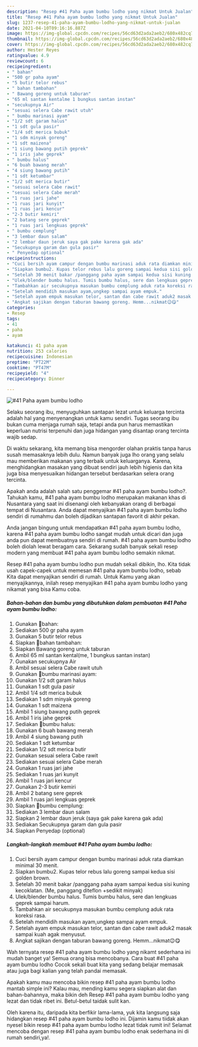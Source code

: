 ```yaml
---
description: "Resep #41 Paha ayam bumbu lodho yang nikmat Untuk Jualan"
title: "Resep #41 Paha ayam bumbu lodho yang nikmat Untuk Jualan"
slug: 1237-resep-41-paha-ayam-bumbu-lodho-yang-nikmat-untuk-jualan
date: 2021-04-10T09:16:16.887Z
image: https://img-global.cpcdn.com/recipes/56cd63d2ada2aeb2/680x482cq70/41-paha-ayam-bumbu-lodho-foto-resep-utama.jpg
thumbnail: https://img-global.cpcdn.com/recipes/56cd63d2ada2aeb2/680x482cq70/41-paha-ayam-bumbu-lodho-foto-resep-utama.jpg
cover: https://img-global.cpcdn.com/recipes/56cd63d2ada2aeb2/680x482cq70/41-paha-ayam-bumbu-lodho-foto-resep-utama.jpg
author: Hester Reyes
ratingvalue: 4.9
reviewcount: 6
recipeingredient:
- " bahan"
- "500 gr paha ayam"
- "5 butir telor rebus"
- " bahan tambahan"
- " Bawang goreng untuk taburan"
- "65 ml santan kentalme 1 bungkus santan instan"
- "secukupnya Air"
- "sesuai selera Cabe rawit utuh"
- " bumbu marinasi ayam"
- "1/2 sdt garam halus"
- "1 sdt gula pasir"
- "1/4 sdt merica bubuk"
- "1 sdm minyak goreng"
- "1 sdt maizena"
- "1 siung bawang putih geprek"
- "1 iris jahe geprek"
- " bumbu halus"
- "6 buah bawang merah"
- "4 siung bawang putih"
- "1 sdt ketumbar"
- "1/2 sdt merica butir"
- "sesuai selera Cabe rawit"
- "sesuai selera Cabe merah"
- "1 ruas jari jahe"
- "1 ruas jari kunyit"
- "1 ruas jari kencur"
- "2-3 butir kemiri"
- "2 batang sere geprek"
- "1 ruas jari lengkuas geprek"
- " bumbu cemplung"
- "3 lembar daun salam"
- "2 lembar daun jeruk saya gak pake karena gak ada"
- "Secukupnya garam dan gula pasir"
- " Penyedap optional"
recipeinstructions:
- "Cuci bersih ayam campur dengan bumbu marinasi aduk rata diamkan minimal 30 menit."
- "Siapkan bumbu2. Kupas telor rebus lalu goreng sampai kedua sisi golden brown."
- "Setelah 30 menit bakar /panggang paha ayam sampai kedua sisi kuning kecoklatan. (Me, panggang diteflon +sedikit minyak)"
- "Ulek/blender bumbu halus. Tumis bumbu halus, sere dan lengkuas geprek sampai harum."
- "Tambahkan air secukupnya masukan bumbu cemplung aduk rata koreksi rasa."
- "Setelah mendidih masukan ayam,ungkep sampai ayam empuk."
- "Setelah ayam empuk masukan telor, santan dan cabe rawit aduk2 masak sampai kuah agak menyusut."
- "Angkat sajikan dengan taburan bawang goreng. Hemm...nikmat😉😋"
categories:
- Resep
tags:
- 41
- paha
- ayam

katakunci: 41 paha ayam 
nutrition: 253 calories
recipecuisine: Indonesian
preptime: "PT22M"
cooktime: "PT47M"
recipeyield: "4"
recipecategory: Dinner

---
```



![#41 Paha ayam bumbu lodho](https://img-global.cpcdn.com/recipes/56cd63d2ada2aeb2/680x482cq70/41-paha-ayam-bumbu-lodho-foto-resep-utama.jpg)

Selaku seorang ibu, menyuguhkan santapan lezat untuk keluarga tercinta adalah hal yang menyenangkan untuk kamu sendiri. Tugas seorang ibu bukan cuma menjaga rumah saja, tetapi anda pun harus memastikan keperluan nutrisi terpenuhi dan juga hidangan yang disantap orang tercinta wajib sedap.

Di waktu  sekarang, kita memang bisa mengorder olahan praktis tanpa harus susah memasaknya lebih dulu. Namun banyak juga lho orang yang selalu mau memberikan makanan yang terbaik untuk keluarganya. Karena, menghidangkan masakan yang dibuat sendiri jauh lebih higienis dan kita juga bisa menyesuaikan hidangan tersebut berdasarkan selera orang tercinta. 



Apakah anda adalah salah satu penggemar #41 paha ayam bumbu lodho?. Tahukah kamu, #41 paha ayam bumbu lodho merupakan makanan khas di Nusantara yang saat ini disenangi oleh kebanyakan orang di berbagai tempat di Nusantara. Anda dapat menyajikan #41 paha ayam bumbu lodho sendiri di rumahmu dan boleh dijadikan santapan favorit di akhir pekan.

Anda jangan bingung untuk mendapatkan #41 paha ayam bumbu lodho, karena #41 paha ayam bumbu lodho sangat mudah untuk dicari dan juga anda pun dapat membuatnya sendiri di rumah. #41 paha ayam bumbu lodho boleh diolah lewat beragam cara. Sekarang sudah banyak sekali resep modern yang membuat #41 paha ayam bumbu lodho semakin nikmat.

Resep #41 paha ayam bumbu lodho pun mudah sekali dibikin, lho. Kita tidak usah capek-capek untuk memesan #41 paha ayam bumbu lodho, sebab Kita dapat menyajikan sendiri di rumah. Untuk Kamu yang akan menyajikannya, inilah resep menyajikan #41 paha ayam bumbu lodho yang nikamat yang bisa Kamu coba.

<!--inarticleads1-->

##### Bahan-bahan dan bumbu yang dibutuhkan dalam pembuatan #41 Paha ayam bumbu lodho:

1. Gunakan  🍒bahan:
1. Sediakan 500 gr paha ayam
1. Gunakan 5 butir telor rebus
1. Siapkan  🍒bahan tambahan:
1. Siapkan  Bawang goreng untuk taburan
1. Ambil 65 ml santan kental(me, 1 bungkus santan instan)
1. Gunakan secukupnya Air
1. Ambil sesuai selera Cabe rawit utuh
1. Gunakan  🍒bumbu marinasi ayam:
1. Gunakan 1/2 sdt garam halus
1. Gunakan 1 sdt gula pasir
1. Ambil 1/4 sdt merica bubuk
1. Sediakan 1 sdm minyak goreng
1. Gunakan 1 sdt maizena
1. Ambil 1 siung bawang putih geprek
1. Ambil 1 iris jahe geprek
1. Sediakan  🍒bumbu halus:
1. Gunakan 6 buah bawang merah
1. Ambil 4 siung bawang putih
1. Sediakan 1 sdt ketumbar
1. Sediakan 1/2 sdt merica butir
1. Gunakan sesuai selera Cabe rawit
1. Sediakan sesuai selera Cabe merah
1. Gunakan 1 ruas jari jahe
1. Sediakan 1 ruas jari kunyit
1. Ambil 1 ruas jari kencur
1. Gunakan 2-3 butir kemiri
1. Ambil 2 batang sere geprek
1. Ambil 1 ruas jari lengkuas geprek
1. Siapkan  🍒bumbu cemplung:
1. Sediakan 3 lembar daun salam
1. Siapkan 2 lembar daun jeruk (saya gak pake karena gak ada)
1. Sediakan Secukupnya garam dan gula pasir
1. Siapkan  Penyedap (optional)




<!--inarticleads2-->

##### Langkah-langkah membuat #41 Paha ayam bumbu lodho:

1. Cuci bersih ayam campur dengan bumbu marinasi aduk rata diamkan minimal 30 menit.
1. Siapkan bumbu2. Kupas telor rebus lalu goreng sampai kedua sisi golden brown.
1. Setelah 30 menit bakar /panggang paha ayam sampai kedua sisi kuning kecoklatan. (Me, panggang diteflon +sedikit minyak)
1. Ulek/blender bumbu halus. Tumis bumbu halus, sere dan lengkuas geprek sampai harum.
1. Tambahkan air secukupnya masukan bumbu cemplung aduk rata koreksi rasa.
1. Setelah mendidih masukan ayam,ungkep sampai ayam empuk.
1. Setelah ayam empuk masukan telor, santan dan cabe rawit aduk2 masak sampai kuah agak menyusut.
1. Angkat sajikan dengan taburan bawang goreng. Hemm...nikmat😉😋




Wah ternyata resep #41 paha ayam bumbu lodho yang nikamt sederhana ini mudah banget ya! Semua orang bisa mencobanya. Cara buat #41 paha ayam bumbu lodho Cocok sekali buat kita yang sedang belajar memasak atau juga bagi kalian yang telah pandai memasak.

Apakah kamu mau mencoba bikin resep #41 paha ayam bumbu lodho mantab simple ini? Kalau mau, mending kamu segera siapkan alat dan bahan-bahannya, maka bikin deh Resep #41 paha ayam bumbu lodho yang lezat dan tidak ribet ini. Betul-betul taidak sulit kan. 

Oleh karena itu, daripada kita berfikir lama-lama, yuk kita langsung saja hidangkan resep #41 paha ayam bumbu lodho ini. Dijamin kamu tiidak akan nyesel bikin resep #41 paha ayam bumbu lodho lezat tidak rumit ini! Selamat mencoba dengan resep #41 paha ayam bumbu lodho enak sederhana ini di rumah sendiri,ya!.

